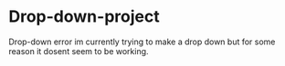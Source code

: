 # Drop-down-project
Drop-down error
im currently trying to make a drop down but for some reason it dosent seem to be working. 
